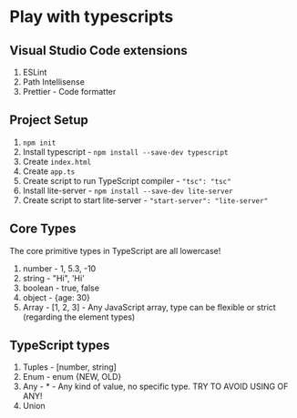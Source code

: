 # Play with typescripts

## Visual Studio Code extensions
1. ESLint
1. Path Intellisense
1. Prettier - Code formatter

## Project Setup
1. `npm init`
1. Install typescript - `npm install --save-dev typescript`
1. Create `index.html`
1. Create `app.ts`
1. Create script to run TypeScript compiler - `"tsc": "tsc"`
1. Install lite-server - `npm install --save-dev lite-server`
1. Create script to start lite-server - `"start-server": "lite-server"`

## Core Types
The core primitive types in TypeScript are all lowercase!
1. number - 1, 5.3, -10
1. string - "Hi", 'Hi'
1. boolean - true, false
1. object - {age: 30}
1. Array - [1, 2, 3] - Any JavaScript array, type can be flexible or strict (regarding the element types)

## TypeScript types
1. Tuples - [number, string]
1. Enum - enum {NEW, OLD}
1. Any - * - Any kind of value, no specific type. TRY TO AVOID USING OF ANY!
1. Union
